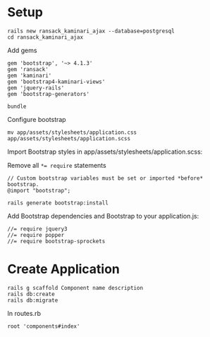 # Setup

```
rails new ransack_kaminari_ajax --database=postgresql
cd ransack_kaminari_ajax
```

Add gems

```
gem 'bootstrap', '~> 4.1.3'
gem 'ransack'
gem 'kaminari'
gem 'bootstrap4-kaminari-views'
gem 'jquery-rails'
gem 'bootstrap-generators'
```

```
bundle
```

Configure bootstrap

```
mv app/assets/stylesheets/application.css app/assets/stylesheets/application.scss
```

Import Bootstrap styles in app/assets/stylesheets/application.scss:

Remove all ```*= require``` statements
```
// Custom bootstrap variables must be set or imported *before* bootstrap.
@import "bootstrap";

```

```
rails generate bootstrap:install
```

Add Bootstrap dependencies and Bootstrap to your application.js:

```
//= require jquery3
//= require popper
//= require bootstrap-sprockets
```

# Create Application

```
rails g scaffold Component name description
rails db:create
rails db:migrate
```

In routes.rb

```
root 'components#index'
```
